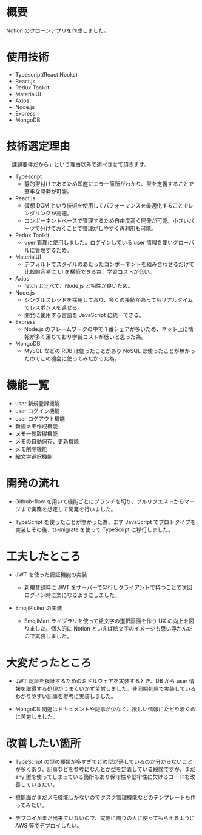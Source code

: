 # 概要

Notion のクローンアプリを作成しました。

# 使用技術

- Typescript(React Hooks)
- React.js
- Redux Toolkit
- MaterialUI
- Axios
- Node.js
- Express
- MongoDB

# 技術選定理由

「課題要件だから」という理由以外で述べさせて頂きます。

- Typescript
  - 静的型付けであるため即座にエラー箇所がわかり、型を定義することで堅牢な開発が可能。
- React.js
  - 仮想 DOM という技術を使用してパフォーマンスを最適化することでレンダリングが高速。
  - コンポーネントベースで管理するため自由度高く開発が可能。小さいパーツで分けておくことで管理がしやすく再利用も可能。
- Redux Toolkit
  - user 管理に使用しました。ログインしている user 情報を使いグローバルに管理するため。
- MaterialUI
  - デフォルトでスタイルのあたったコンポーネントを組み合わせるだけで比較的容易に UI を構築できる為、学習コストが低い。
- Axios
  - fetch と比べて、Node.js と相性が良いため。
- Node.js
  - シングルスレッドを採用しており、多くの接続があってもリアルタイムでレスポンスを返せる。
  - 開発に使用する言語を JavaScript に統一できる。
- Express
  - Node.js のフレームワークの中で 1 番シェアが多いため、ネット上に情報が多く落ちており学習コストが低いと思った為。
- MongoDB
  - MySQL などの RDB は使ったことがあり NoSQL は使ったことが無かったのでこの機会に使ってみたかった為。

# 機能一覧

- user 新規登録機能
- user ログイン機能
- user ログアウト機能
- 新規メモ作成機能
- メモ一覧取得機能
- メモの自動保存、更新機能
- メモ削除機能
- 絵文字選択機能

# 開発の流れ

- Github-flow を用いて機能ごとにブランチを切り、プルリクエストからマージまで実務を想定して開発を行いました。

- TypeScript を使ったことが無かった為、まず JavaScript でプロトタイプを実装しその後、ts-migrate を使って TypeScript に移行しました。

# 工夫したところ

- JWT を使った認証機能の実装

  - 新規登録時に JWT をサーバーで発行しクライアントで持つことで次回ログイン時に楽になるようにしました。

- EmojiPicker の実装
  - EmojiMart ライブラリを使って絵文字の選択画面を作り UX の向上を図りました。個人的に Notion といえば絵文字のイメージも思い浮かんだので実装しました。

# 大変だったところ

- JWT 認証を検証するためのミドルウェアを実装するとき、DB から user 情報を取得する処理がうまくいかず苦労しました。非同期処理で実装しているわかりやすい記事を参考に実装しました。

- MongoDB 関連はドキュメントや記事が少なく、欲しい情報にたどり着くのに苦労しました。

# 改善したい箇所

- TypeScript の型の種類が多すぎてどの型が適しているのか分からないことが多くあり、記事などを参考になんとか型を定義している段階ですが、まだ any 型を使ってしまっている箇所もあり保守性や堅牢性に欠けるコードを改善していきたい。

- 機能面がまだメモ機能しかないのでタスク管理機能などのテンプレートも作ってみたい。

- デプロイがまだ出来ていないので、実際に周りの人に使ってもらえるように AWS 等でデプロイしたい。

